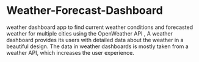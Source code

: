 # Weather-Forecast-Dashboard
weather dashboard app to find current weather conditions and forecasted weather for multiple cities using the OpenWeather API , A weather dashboard provides its users with detailed data about the weather in a beautiful design. The data in weather dashboards is mostly taken from a weather API, which increases the user experience.
